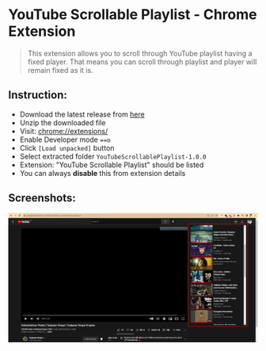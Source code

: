 # YouTube Scrollable Playlist - Chrome Extension
> This extension allows you to scroll through YouTube playlist having a fixed player. That means you can scroll through playlist and player will remain fixed as it is.  

## Instruction:
- Download the latest release from [here](https://github.com/AfzalSabbir/YouTubeScrollablePlaylist/releases/tag/v1.0.0)
- Unzip the downloaded file
- Visit: [chrome://extensions/](chrome://extensions/)
- Enable Developer mode `==o`
- Click `[Load unpacked]` button
- Select extracted folder `YouTubeScrollablePlaylist-1.0.0`
- Extension: "YouTube Scrollable Playlist" should be listed
- You can always **disable** this from extension details

## Screenshots:
![Effect](demo.png)
